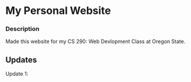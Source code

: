 # My Personal Website

### Description

Made this website for my CS 290: Web Devlopment Class at Oregon State.

## Updates

Update 1:
